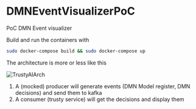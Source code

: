 # DMNEventVisualizerPoC
PoC DMN Event visualizer

Build and run the containers with 
```bash
sudo docker-compose build && sudo docker-compose up
```

The architecture is more or less like this 

![TrustyAIArch](https://user-images.githubusercontent.com/18282531/73201355-28b34500-4139-11ea-9561-4bf9e049bacf.png)

1) A (mocked) producer will generate events (DMN Model register, DMN decisions) and send them to kafka
2) A consumer (trusty service) will get the decisions and display them

